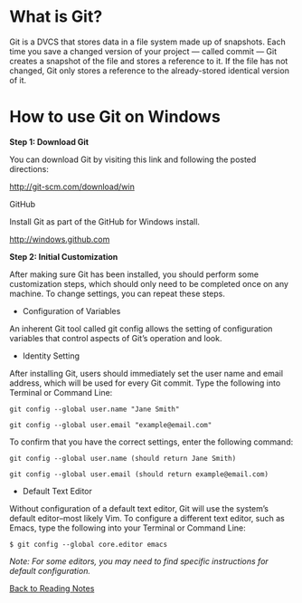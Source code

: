 # What is Git? 

Git is a DVCS that stores data in a file system made up of snapshots. 
Each time you save a changed version of your project — called commit — Git creates a snapshot of the file and stores a reference to it. 
If the file has not changed, Git only stores a reference to the already-stored identical version of it.

# How to use Git on Windows

**Step 1: Download Git**

You can download Git by visiting this link and following the posted directions:

http://git-scm.com/download/win

GitHub

Install Git as part of the GitHub for Windows install.

http://windows.github.com

**Step 2: Initial Customization**

After making sure Git has been installed, you should perform some customization steps, which should only need to be completed once on any machine. 
To change settings, you can repeat these steps.

- Configuration of Variables

An inherent Git tool called git config allows the setting of configuration variables that control aspects of Git’s operation and look.

- Identity Setting

After installing Git, users should immediately set the user name and email address, which will be used for every Git commit.
Type the following into Terminal or Command Line:

    git config --global user.name "Jane Smith"

    git config --global user.email "example@email.com"
  
To confirm that you have the correct settings, enter the following command:

    git config --global user.name (should return Jane Smith)

    git config --global user.email (should return example@email.com)
  
- Default Text Editor

Without configuration of a default text editor, Git will use the system’s default editor–most likely Vim. To configure a different text editor, such as Emacs, type the following into your Terminal or Command Line:

    $ git config --global core.editor emacs

*Note: For some editors, you may need to find specific instructions for default configuration.*

[Back to Reading Notes](https://tomgtaylor.github.io/reading-notes)